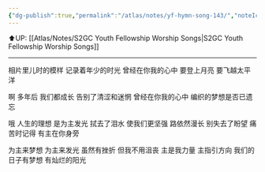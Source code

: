 ```yaml
---
{"dg-publish":true,"permalink":"/atlas/notes/yf-hymn-song-143/","noteIcon":""}
---
```


⬆️UP: [[Atlas/Notes/S2GC Youth Fellowship Worship Songs\|S2GC Youth Fellowship Worship Songs]]

---


相片里儿时的模样
记录着年少的时光
曾经在你我的心中
要登上月亮 要飞越太平洋

啊 多年后 我们都成长
告别了清涩和迷惘
曾经在你我的心中 
编织的梦想是否已遗忘

哦 人生的理想 是为主发光
拭去了泪水 使我们更坚强
路依然漫长 别失去了盼望
痛苦时记得 有主在你身旁

为主来梦想 为主来发光
虽然有挫折 但我不用沮丧
主是我力量 主指引方向
我们的日子有梦想 有灿烂的阳光